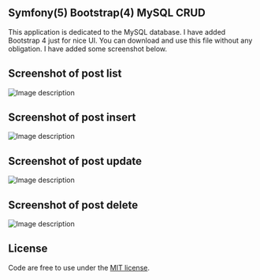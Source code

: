 
## Symfony(5) Bootstrap(4) MySQL CRUD

This application is dedicated to the MySQL database. I have added Bootstrap 4 just for nice UI. You can download and use this file without any obligation. I have added some screenshot below.


## Screenshot of post list
![Image description](screenshots/message-list.png)

## Screenshot of post insert
![Image description](screenshots/insert.png)

## Screenshot of post update
![Image description](screenshots/update.png)

## Screenshot of post delete
![Image description](screenshots/delete.png)


## License

Code are free to use  under the [MIT license](https://opensource.org/licenses/MIT).
